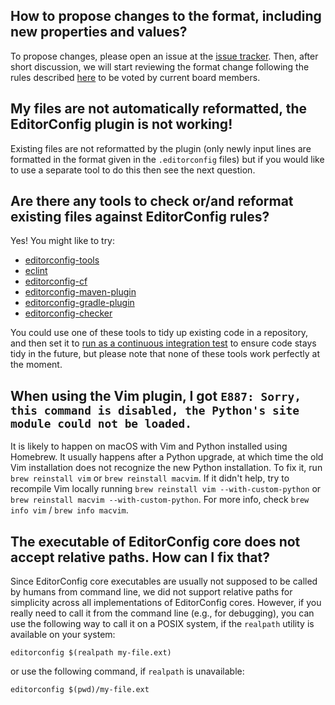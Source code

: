## How to propose changes to the format, including new properties and values?

To propose changes, please open an issue at the [issue tracker](https://github.com/editorconfig/editorconfig/issues). Then, after short discussion, we will start reviewing the format change following the rules described [here](https://github.com/editorconfig/editorconfig/wiki/Board-Member) to be voted by current board members.

## My files are not automatically reformatted, the EditorConfig plugin is not working!

Existing files are not reformatted by the plugin (only newly input lines are formatted in the format given in the `.editorconfig` files) but if you would like to use a separate tool to do this then see the next question.

## Are there any tools to check or/and reformat existing files against EditorConfig rules?

Yes! You might like to try:

- [editorconfig-tools](https://github.com/treyhunner/editorconfig-tools)
- [eclint](https://github.com/jedmao/eclint)
- [editorconfig-cf](https://github.com/xuhdev/editorconfig-cf)
- [editorconfig-maven-plugin](https://github.com/ec4j/editorconfig-maven-plugin)
- [editorconfig-gradle-plugin](https://github.com/ec4j/editorconfig-gradle-plugin)
- [editorconfig-checker](https://github.com/editorconfig-checker/editorconfig-checker)

You could use one of these tools to tidy up existing code in a repository, and then set it to [run as a continuous integration test](https://github.com/editorconfig/editorconfig/issues/362) to ensure code stays tidy in the future, but please note that none of these tools work perfectly at the moment.

## When using the Vim plugin, I got `E887: Sorry, this command is disabled, the Python's site module could not be loaded.`

It is likely to happen on macOS with Vim and Python installed using Homebrew. It usually happens after a Python upgrade, at which time the old Vim installation does not recognize the new Python installation. To fix it, run `brew reinstall vim` or `brew reinstall macvim`. If it didn't help, try to recompile Vim locally running `brew reinstall vim --with-custom-python` or `brew reinstall macvim --with-custom-python`. For more info, check `brew info vim` / `brew info macvim`.

## The executable of EditorConfig core does not accept relative paths. How can I fix that?

Since EditorConfig core executables are usually not supposed to be called by humans from command line, we did not support relative paths for simplicity across all implementations of EditorConfig cores. However, if you really need to call it from the command line (e.g., for debugging), you can use the following way to call it on a POSIX system, if the `realpath` utility is available on your system:

    editorconfig $(realpath my-file.ext)

or use the following command, if `realpath` is unavailable:

    editorconfig $(pwd)/my-file.ext